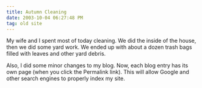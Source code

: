 ```yaml
---
title: Autumn Cleaning
date: 2003-10-04 06:27:48 PM
tag: old site
---
```


My wife and I spent most of today cleaning. We did the inside of the house, then we did some yard work. We ended up with about a dozen trash bags filled with leaves and other yard debris.

Also, I did some minor changes to my blog. Now, each blog entry has its own page (when you click the Permalink link). This will allow Google and other search engines to properly index my site.
